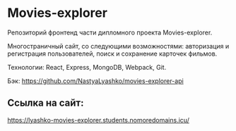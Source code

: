 # Movies-explorer
Репозиторий фронтенд части дипломного проекта Movies-explorer.

Многостраничный сайт, со следующими возможностями: авторизация и регистрация пользователей, поиск и сохранение карточек фильмов. 

Технологии: React, Express, MongoDB, Webpack, Git.

Бэк: https://github.com/NastyaLyashko/movies-explorer-api

##  Ссылка на сайт:
https://lyashko-movies-explorer.students.nomoredomains.icu/
